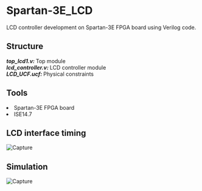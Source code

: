 # Spartan-3E_LCD
LCD controller development on Spartan-3E FPGA board using Verilog code.

## Structure
<i><b> top_lcd1.v: </b></i> Top module
</br>
<i><b> lcd_controller.v: </b></i> LCD controller module
</br>
<i><b> LCD_UCF.ucf: </b></i> Physical constraints

## Tools
<li>Spartan-3E FPGA board </li>
<li>ISE14.7 </li>

## LCD interface timing
![Capture](https://user-images.githubusercontent.com/127403893/226331294-a2f5bfae-1d67-4e17-a69a-6c5918816d58.JPG)

## Simulation
![Capture](https://user-images.githubusercontent.com/127403893/226330485-0d07b986-0e73-4129-b8aa-f6a33e43c8e6.JPG)
